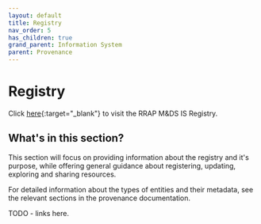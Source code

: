 ```yaml
---
layout: default
title: Registry
nav_order: 5
has_children: true
grand_parent: Information System
parent: Provenance
---
```


# Registry

Click [here](https://registry.rrap-is.com){:target="\_blank"} to visit the RRAP M&DS IS Registry.

## What's in this section?

This section will focus on providing information about the registry and it's purpose, while offering general guidance about registering, updating, exploring and sharing resources.

For detailed information about the types of entities and their metadata, see the relevant sections in the provenance documentation.

TODO - links here.
